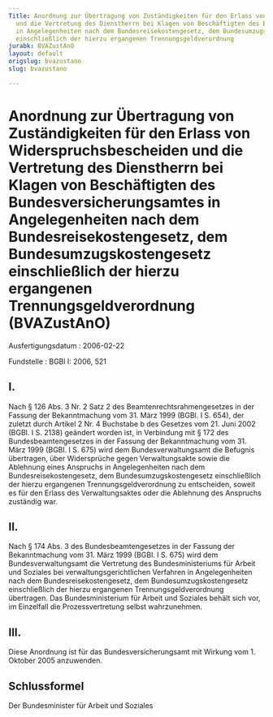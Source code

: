 ```yaml
---
Title: Anordnung zur Übertragung von Zuständigkeiten für den Erlass von Widerspruchsbescheiden
  und die Vertretung des Dienstherrn bei Klagen von Beschäftigten des Bundesversicherungsamtes
  in Angelegenheiten nach dem Bundesreisekostengesetz, dem Bundesumzugskostengesetz
  einschließlich der hierzu ergangenen Trennungsgeldverordnung
jurabk: BVAZustAnO
layout: default
origslug: bvazustano
slug: bvazustano

---
```


# Anordnung zur Übertragung von Zuständigkeiten für den Erlass von Widerspruchsbescheiden und die Vertretung des Dienstherrn bei Klagen von Beschäftigten des Bundesversicherungsamtes in Angelegenheiten nach dem Bundesreisekostengesetz, dem Bundesumzugskostengesetz einschließlich der hierzu ergangenen Trennungsgeldverordnung (BVAZustAnO)

Ausfertigungsdatum
:   2006-02-22

Fundstelle
:   BGBl I: 2006, 521

## I.

Nach § 126 Abs. 3 Nr. 2 Satz 2 des Beamtenrechtsrahmengesetzes in der
Fassung der Bekanntmachung vom 31. März 1999 (BGBl. I S. 654), der
zuletzt durch Artikel 2 Nr. 4 Buchstabe b des Gesetzes vom 21. Juni
2002 (BGBl. I S. 2138) geändert worden ist, in Verbindung mit § 172
des Bundesbeamtengesetzes in der Fassung der Bekanntmachung vom 31.
März 1999 (BGBl. I S. 675) wird dem Bundesverwaltungsamt die Befugnis
übertragen, über Widersprüche gegen Verwaltungsakte sowie die
Ablehnung eines Anspruchs in Angelegenheiten nach dem
Bundesreisekostengesetz, dem Bundesumzugskostengesetz einschließlich
der hierzu ergangenen Trennungsgeldverordnung zu entscheiden, soweit
es für den Erlass des Verwaltungsaktes oder die Ablehnung des
Anspruchs zuständig war.

## II.

Nach § 174 Abs. 3 des Bundesbeamtengesetzes in der Fassung der
Bekanntmachung vom 31. März 1999 (BGBl. I S. 675) wird dem
Bundesverwaltungsamt die Vertretung des Bundesministeriums für Arbeit
und Soziales bei verwaltungsgerichtlichen Verfahren in Angelegenheiten
nach dem Bundesreisekostengesetz, dem Bundesumzugskostengesetz
einschließlich der hierzu ergangenen Trennungsgeldverordnung
übertragen. Das Bundesministerium für Arbeit und Soziales behält sich
vor, im Einzelfall die Prozessvertretung selbst wahrzunehmen.

## III.

Diese Anordnung ist für das Bundesversicherungsamt mit Wirkung vom 1.
Oktober 2005 anzuwenden.

## Schlussformel

Der Bundesminister für Arbeit und Soziales

